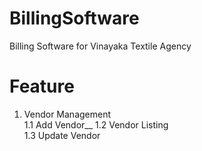 # BillingSoftware
Billing Software for Vinayaka Textile Agency

# Feature
1. Vendor Management <br />
1.1 Add Vendor__
1.2 Vendor Listing  
1.3 Update Vendor 
